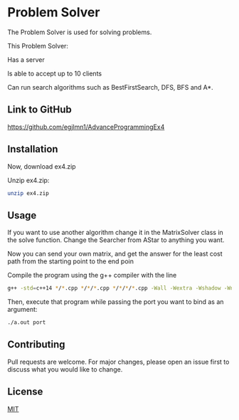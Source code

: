 # Problem Solver

The Problem Solver is used for solving problems.

This Problem Solver:

Has a server

Is able to accept up to 10 clients

Can run search algorithms such as BestFirstSearch, DFS, BFS and A*.


## Link to GitHub

https://github.com/egjlmn1/AdvanceProgrammingEx4


## Installation

Now, download ex4.zip

Unzip ex4.zip:

```bash
unzip ex4.zip
```

## Usage

If you want to use another algorithm change it in the MatrixSolver class in the solve function. Change the Searcher from AStar to anything you want.

Now you can send your own matrix, and get the answer for the least cost path from the starting point to the end poin

Compile the program using the g++ compiler with the line

```bash
g++ -std=c++14 */*.cpp */*/*.cpp */*/*/*.cpp -Wall -Wextra -Wshadow -Wnon-virtual-dtor -pedantic -o a.out -pthread
```

Then, execute that program while passing the port you want to bind as an argument:
```bash
./a.out port
```

## Contributing
Pull requests are welcome. For major changes, please open an issue first to discuss what you would like to change.

## License
[MIT](https://choosealicense.com/licenses/mit/)
